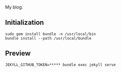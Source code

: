 My blog.

## Initialization

```
sudo gem install bundle -n /usr/local/bin
bundle install --path /usr/local/bundle
```

## Preview

```
JEKYLL_GITHUB_TOKEN=***** bundle exec jekyll serve
```
